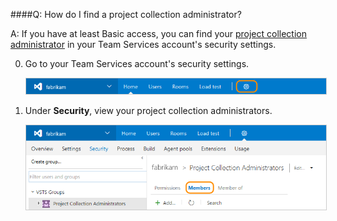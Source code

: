 ####Q:	How do I find a project collection administrator?

A: If you have at least Basic access, 
you can find your [project collection administrator](../accounts/add-administrator-tfs.md#project-collection) 
in your Team Services account's security settings.

0.	Go to your Team Services account's security settings. 

	<img alt="Click gear button, Security" src="./_img/account-settings-new-ui.png" style="border: 1px solid #CCCCCC" />

0.	Under **Security**, view your project collection administrators.

	<img alt="Go to Project Collection Administrators, Members" src="./_img/collection-manage-security-groups-new-ui.png" style="border: 1px solid #CCCCCC" />
